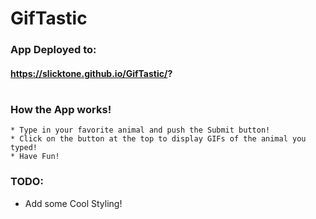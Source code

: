# GifTastic

### App Deployed to:
#### https://slicktone.github.io/GifTastic/?
#

### How the App works!
    * Type in your favorite animal and push the Submit button!
    * Click on the button at the top to display GIFs of the animal you typed!
    * Have Fun!

### TODO:
   * Add some Cool Styling!
